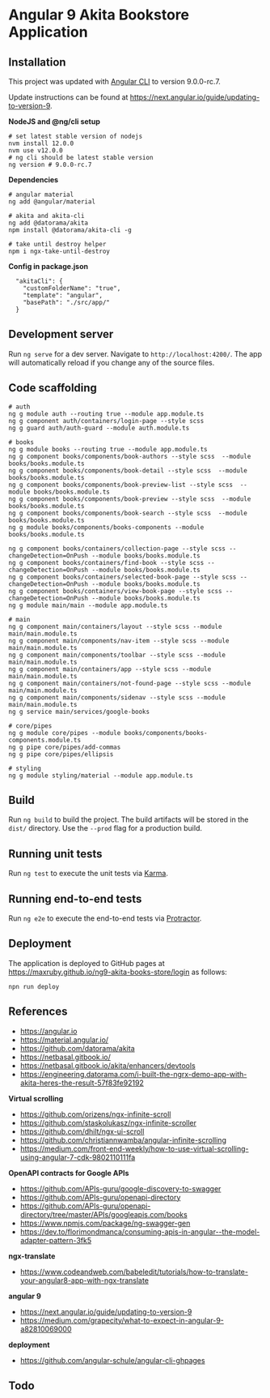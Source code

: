 # Angular 9 Akita Bookstore Application

## Installation

This project was updated with [Angular CLI](https://github.com/angular/angular-cli) to version 9.0.0-rc.7.

Update instructions can be found at https://next.angular.io/guide/updating-to-version-9.
 
**NodeJS and @ng/cli setup**
```
# set latest stable version of nodejs
nvm install 12.0.0
nvm use v12.0.0
# ng cli should be latest stable version
ng version # 9.0.0-rc.7
```

**Dependencies**
```
# angular material
ng add @angular/material

# akita and akita-cli
ng add @datorama/akita
npm install @datorama/akita-cli -g

# take until destroy helper
npm i ngx-take-until-destroy
```

**Config in package.json**

```
  "akitaCli": {
    "customFolderName": "true",
    "template": "angular",
    "basePath": "./src/app/"
  }
```

## Development server

Run `ng serve` for a dev server. Navigate to `http://localhost:4200/`. The app will automatically reload if you change any of the source files.

## Code scaffolding

```
# auth 
ng g module auth --routing true --module app.module.ts
ng g component auth/containers/login-page --style scss
ng g guard auth/auth-guard --module auth.module.ts

# books
ng g module books --routing true --module app.module.ts
ng g component books/components/book-authors --style scss  --module books/books.module.ts
ng g component books/components/book-detail --style scss  --module books/books.module.ts
ng g component books/components/book-preview-list --style scss  --module books/books.module.ts
ng g component books/components/book-preview --style scss  --module books/books.module.ts
ng g component books/components/book-search --style scss  --module books/books.module.ts
ng g module books/components/books-components --module books/books.module.ts 

ng g component books/containers/collection-page --style scss --changeDetection=OnPush --module books/books.module.ts
ng g component books/containers/find-book --style scss --changeDetection=OnPush --module books/books.module.ts
ng g component books/containers/selected-book-page --style scss --changeDetection=OnPush --module books/books.module.ts
ng g component books/containers/view-book-page --style scss --changeDetection=OnPush --module books/books.module.ts
ng g module main/main --module app.module.ts

# main 
ng g component main/containers/layout --style scss --module main/main.module.ts
ng g component main/components/nav-item --style scss --module main/main.module.ts
ng g component main/components/toolbar --style scss --module main/main.module.ts
ng g component main/containers/app --style scss --module main/main.module.ts
ng g component main/containers/not-found-page --style scss --module main/main.module.ts
ng g component main/components/sidenav --style scss --module main/main.module.ts
ng g service main/services/google-books

# core/pipes
ng g module core/pipes --module books/components/books-components.module.ts
ng g pipe core/pipes/add-commas
ng g pipe core/pipes/ellipsis

# styling
ng g module styling/material --module app.module.ts
```

## Build

Run `ng build` to build the project. The build artifacts will be stored in the `dist/` directory. Use the `--prod` flag for a production build.

## Running unit tests

Run `ng test` to execute the unit tests via [Karma](https://karma-runner.github.io).

## Running end-to-end tests

Run `ng e2e` to execute the end-to-end tests via [Protractor](http://www.protractortest.org/).

## Deployment

The application is deployed to GitHub pages at https://maxruby.github.io/ng9-akita-books-store/login as follows:

```
npn run deploy
```

## References
- https://angular.io
- https://material.angular.io/
- https://github.com/datorama/akita
- https://netbasal.gitbook.io/
- https://netbasal.gitbook.io/akita/enhancers/devtools
- https://engineering.datorama.com/i-built-the-ngrx-demo-app-with-akita-heres-the-result-57f83fe92192

**Virtual scrolling**
- https://github.com/orizens/ngx-infinite-scroll
- https://github.com/staskolukasz/ngx-infinite-scroller
- https://github.com/dhilt/ngx-ui-scroll
- https://github.com/christiannwamba/angular-infinite-scrolling
- https://medium.com/front-end-weekly/how-to-use-virtual-scrolling-using-angular-7-cdk-9802110111fa

**OpenAPI contracts for Google APIs**
- https://github.com/APIs-guru/google-discovery-to-swagger
- https://github.com/APIs-guru/openapi-directory
- https://github.com/APIs-guru/openapi-directory/tree/master/APIs/googleapis.com/books
- https://www.npmjs.com/package/ng-swagger-gen
- https://dev.to/florimondmanca/consuming-apis-in-angular--the-model-adapter-pattern-3fk5

**ngx-translate**
- https://www.codeandweb.com/babeledit/tutorials/how-to-translate-your-angular8-app-with-ngx-translate

**angular 9**
- https://next.angular.io/guide/updating-to-version-9
- https://medium.com/grapecity/what-to-expect-in-angular-9-a82810069000

**deployment**
- https://github.com/angular-schule/angular-cli-ghpages

## Todo

